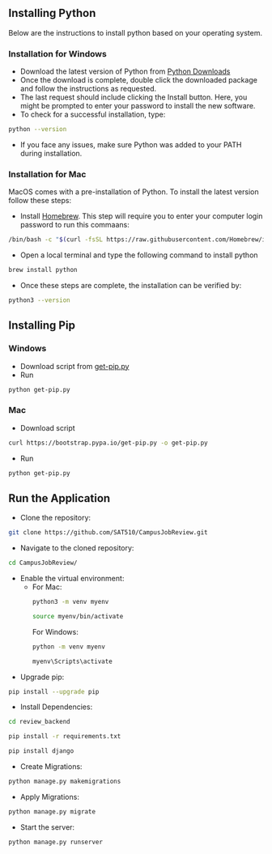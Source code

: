 ## Installing Python

Below are the instructions to install python based on your operating system.

### Installation for Windows
- Download the latest version of Python from [Python Downloads](https://www.python.org/downloads/)
- Once the download is complete, double click the downloaded package and follow the instructions as requested.
- The last request should include clicking the Install button. Here, you might be prompted to enter your password to install the new software. 
- To check for a successful installation, type: 
```bash
python --version
```
- If you face any issues, make sure Python was added to your PATH during installation. 

### Installation for Mac
MacOS comes with a pre-installation of Python. To install the latest version follow these steps:
- Install [Homebrew](https://brew.sh/). This step will require you to enter your computer login password to run this commaans: 
```bash
/bin/bash -c "$(curl -fsSL https://raw.githubusercontent.com/Homebrew/install/HEAD/install.sh)"
```
- Open a local terminal and type the following command to install python 
```bash
brew install python
```

- Once these steps are complete, the installation can be verified by:  
```bash
python3 --version
```
## Installing Pip
### Windows
- Download script from [get-pip.py](https://bootstrap.pypa.io/get-pip.py)
- Run 
```bash
python get-pip.py
```

### Mac
- Download script
```bash
curl https://bootstrap.pypa.io/get-pip.py -o get-pip.py
```
- Run
```bash
python get-pip.py
```

## Run the Application 
 - Clone the repository: 
```bash
git clone https://github.com/SAT510/CampusJobReview.git
```
- Navigate to the cloned repository: 
```bash
cd CampusJobReview/
```
- Enable the virtual environment: 
  - For Mac: 
    ```bash
    python3 -m venv myenv
    ```
    ```bash
    source myenv/bin/activate
    ```
    For Windows:
    ```bash
    python -m venv myenv
    ```
    ```bash
    myenv\Scripts\activate
    ```
- Upgrade pip:
```bash
pip install --upgrade pip
```
- Install Dependencies: 
```bash
cd review_backend
```
```bash
pip install -r requirements.txt
```
```bash
pip install django
```
- Create Migrations:
```bash
python manage.py makemigrations
```
- Apply Migrations: 
```bash
python manage.py migrate
```
- Start the server: 
```bash
python manage.py runserver
```


